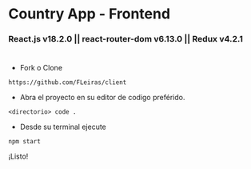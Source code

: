 # Country App - Frontend

### React.js v18.2.0 || react-router-dom v6.13.0 || Redux v4.2.1

#

- Fork o Clone

```
https://github.com/FLeiras/client
```

- Abra el proyecto en su editor de codigo preférido.

```
<directorio> code .
```

- Desde su terminal ejecute

```
npm start
```

¡Listo!